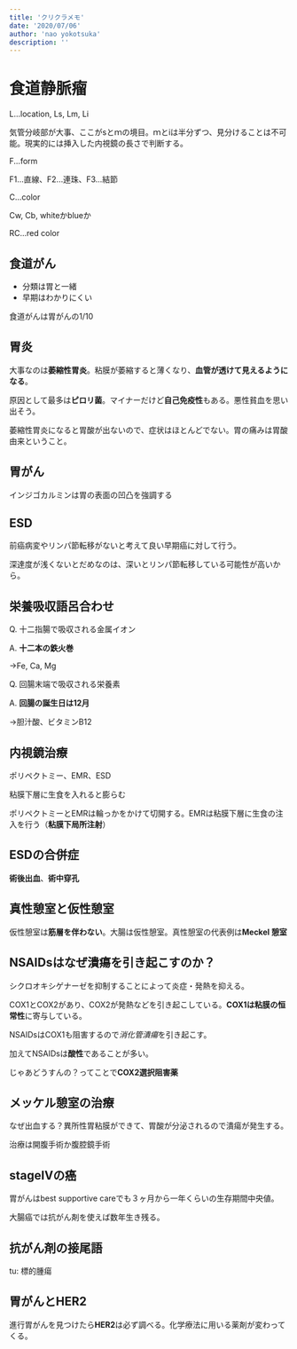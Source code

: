 ```yaml
---
title: 'クリクラメモ'
date: '2020/07/06'
author: 'nao yokotsuka'
description: ''
---
```


# 食道静脈瘤

L...location, Ls, Lm, Li

気管分岐部が大事、ここがsとｍの境目。ｍとiは半分ずつ、見分けることは不可能。現実的には挿入した内視鏡の長さで判断する。

F...form

F1...直線、F2...連珠、F3...結節

C...color

Cw, Cb, whiteかblueか

RC...red color

## 食道がん

- 分類は胃と一緒
- 早期はわかりにくい

食道がんは胃がんの1/10

## 胃炎

大事なのは**萎縮性胃炎**。粘膜が萎縮すると薄くなり、**血管が透けて見えるようになる**。

原因として最多は**ピロリ菌**。マイナーだけど**自己免疫性**もある。悪性貧血を思い出そう。

萎縮性胃炎になると胃酸が出ないので、症状はほとんどでない。胃の痛みは胃酸由来ということ。

## 胃がん

インジゴカルミンは胃の表面の凹凸を強調する

## ESD

前癌病変やリンパ節転移がないと考えて良い早期癌に対して行う。

深達度が浅くないとだめなのは、深いとリンパ節転移している可能性が高いから。

## 栄養吸収語呂合わせ

Q. 十二指腸で吸収される金属イオン

A. **十二本の鉄火巻**

→Fe, Ca, Mg

Q. 回腸末端で吸収される栄養素

A. **回腸の誕生日は12月**

→胆汁酸、ビタミンB12

## 内視鏡治療

ポリペクトミー、EMR、ESD

粘膜下層に生食を入れると膨らむ

ポリペクトミーとEMRは輪っかをかけて切開する。EMRは粘膜下層に生食の注入を行う（**粘膜下局所注射**）

## ESDの合併症

**術後出血**、**術中穿孔**

## 真性憩室と仮性憩室

仮性憩室は**筋層を伴わない**。大腸は仮性憩室。真性憩室の代表例は**Meckel 憩室**

## NSAIDsはなぜ潰瘍を引き起こすのか？

シクロオキシゲナーゼを抑制することによって炎症・発熱を抑える。

COX1とCOX2があり、COX2が発熱などを引き起こしている。**COX1は粘膜の恒常性**に寄与している。

NSAIDsはCOX1も阻害するので*消化管潰瘍*を引き起こす。 

加えてNSAIDsは**酸性**であることが多い。

じゃあどうすんの？ってことで**COX2選択阻害薬**

## メッケル憩室の治療

なぜ出血する？異所性胃粘膜ができて、胃酸が分泌されるので潰瘍が発生する。

治療は開腹手術か腹腔鏡手術

## stageIVの癌

胃がんはbest supportive careでも３ヶ月から一年くらいの生存期間中央値。

大腸癌では抗がん剤を使えば数年生き残る。

## 抗がん剤の接尾語

tu: 標的腫瘍

## 胃がんとHER2

進行胃がんを見つけたら**HER2**は必ず調べる。化学療法に用いる薬剤が変わってくる。
